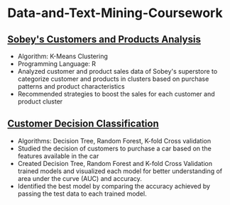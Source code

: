 # Data-and-Text-Mining-Coursework

## [Sobey's Customers and Products Analysis](https://github.com/SamarthGupta2/Data-and-Text-Mining-Coursework/tree/master/Sobeys%20Customer%20and%20Products%20Data%20Clustering%20Analysis)
- Algorithm: K-Means Clustering 
- Programming Language: R
- Analyzed customer and product sales data of Sobey's superstore to categorize customer and products in clusters based on purchase patterns and product characteristics
- Recommended strategies to boost the sales for each customer and product cluster

## [Customer Decision Classification](https://github.com/SamarthGupta2/Data-and-Text-Mining-Coursework/tree/master/Customer%20Decision%20Classification)
- Algorithms: Decision Tree, Random Forest, K-fold Cross validation
- Studied the decision of customers to purchase a car based on the features available in the car
- Created Decision Tree, Random Forest and K-fold Cross Validation trained models and visualized each model for better understanding of area under the curve (AUC) and accuracy.
- Identified the best model by comparing the accuracy achieved by passing the test data to each trained model.
